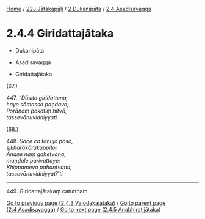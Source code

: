 
[Home](/) / [22J Jātakapāḷi](../...md) / [2 Dukanipāta](...md) / [2.4 Asadisavagga](../22J/2/2.4.md)

# 2.4.4 Giridattajātaka

* Dukanipāta

* Asadisavagga

* Giridattajātaka

(67.)

447\. _“Dūsito giridattena,_  
_hayo sāmassa paṇḍavo;_  
_Porāṇaṃ pakatiṃ hitvā,_  
_tassevānuvidhiyyati._  


(68.)

448\. _Sace ca tanujo poso,_  
_sikharākārakappito;_  
_Ānane naṃ gahetvāna,_  
_maṇḍale parivattaye;_  
_Khippameva pahantvāna,_  
_tassevānuvidhiyyatī”ti._  


---

449\. Giridattajātakaṃ catutthaṃ.



[Go to previous page (2.4.3 Vālodakajātaka)](2.4.3.md) / [Go to parent page (2.4 Asadisavagga)](../22J/2/2.4.md) / [Go to next page (2.4.5 Anabhiratijātaka)](2.4.5.md)


